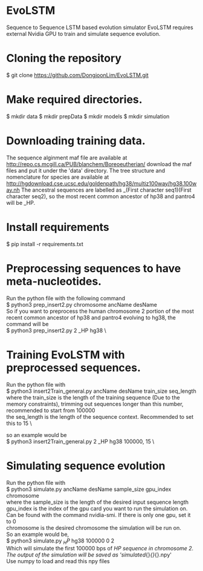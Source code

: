 # EvoLSTM
Sequence to Sequence LSTM based evolution simulator
EvoLSTM requires external Nvidia GPU to train and simulate sequence evolution.

# Cloning the repository
$ git clone https://github.com/DongjoonLim/EvoLSTM.git

# Make required directories.
$ mkdir data
$ mkdir prepData
$ mkdir models
$ mkdir simulation

# Downloading training data.
The sequence alginment maf file are available at http://repo.cs.mcgill.ca/PUB/blanchem/Boreoeutherian/ download the maf files and put it under the 'data' directory.
The tree structure and nomenclature for species are available at http://hgdownload.cse.ucsc.edu/goldenpath/hg38/multiz100way/hg38.100way.nh
The ancestral sequences are labelled as _(First character seq1)(First character seq2), so the most recent common ancestor of hp38 and pantro4 will be _HP.

# Install requirements
$ pip install -r requirements.txt

# Preprocessing sequences to have meta-nucleotides.
Run the python file with the following command \
$ python3 prep_insert2.py chromosome ancName desName \
So if you want to preprocess the human chromosome 2 portion of the most recent common ancestor of hp38 and pantro4 evolving to hg38, the command will be \
$ python3 prep_insert2.py 2 _HP hg38 \

# Training EvoLSTM with preprocessed sequences.
Run the python file with \
$ python3 insert2Train_general.py ancName desName train_size seq_length \
where the train_size is the length of the training sequence (Due to the memory constraints), trimming out sequences longer than this number, recommended to start from 100000 \
the seq_length is the length of the sequence context. Recommended to set this to 15 \

so an example would be \
$ python3 insert2Train_general.py 2 _HP hg38 100000, 15 \

# Simulating sequence evolution 
Run the python file with \
$ python3 simulate.py ancName desName sample_size gpu_index chromosome  \
where the sample_size is the length of the desired input sequence length \
gpu_index is the index of the gpu card you want to run the simulation on. Can be found with the command nvidia-smi. If there is only one gpu, set it to 0 \
chromosome is the desired chromosome the simulation will be run on. \
So an example would be, \
$ python3 simulate.py $_HP$ hg38 100000 0 2 \
Which will simulate the first 100000 bps of _HP sequence in chromosome 2. \
The output of the simulation will be saved as 'simulated_{}_{}_{}.npy' \
Use numpy to load and read this npy files


